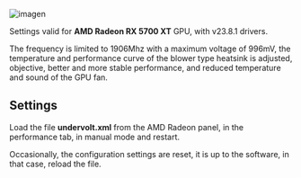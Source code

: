 ![imagen](https://github.com/AzagraMac/undervoltAMD5700XT/assets/571796/c9a9557a-c22a-460a-a3f3-d710db661935)


Settings valid for **AMD Radeon RX 5700 XT** GPU, with v23.8.1 drivers.

The frequency is limited to 1906Mhz with a maximum voltage of 996mV, the temperature and performance curve of the blower type heatsink is adjusted, objective, better and more stable performance, and reduced temperature and sound of the GPU fan.

## Settings

Load the file **undervolt.xml** from the AMD Radeon panel, in the performance tab, in manual mode and restart. 

Occasionally, the configuration settings are reset, it is up to the software, in that case, reload the file.
